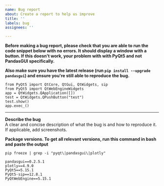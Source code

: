 ```yaml
---
name: Bug report
about: Create a report to help us improve
title: ''
labels: bug
assignees: ''

---
```


**Before making a bug report, please check that you are able to run the code snippet below with no errors. It should display a window with a button. If this doesn't work, your problem with with PyQt5 and not PandasGUI specifically.**

**Also make sure you have the latest release (run `pip install --upgrade pandasgui`) and ensure you're still able to reproduce the bug.**

```
from PyQt5 import QtCore, QtGui, QtWidgets, sip
from PyQt5 import QtWebEngineWidgets
app = QtWidgets.QApplication([])
test = QtWidgets.QPushButton("test")
test.show()
app.exec_()
```
-----------------------

**Describe the bug**  
A clear and concise description of what the bug is and how to reproduce it. If applicable, add screenshots.

**Package versions. To get all relevant versions, run this command in bash and paste the output**  
```
pip freeze | grep -i "pyqt\|pandasgui\|plotly"
```
```
pandasgui==0.2.5.1
plotly==4.9.0
PyQt5==5.15.1
PyQt5-sip==12.8.1
PyQtWebEngine==5.15.1
```
